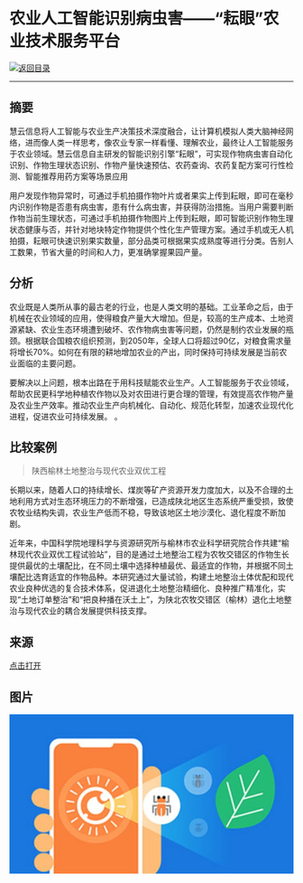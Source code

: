 # 农业人工智能识别病虫害——“耘眼”农业技术服务平台

[![返回目录](http://img.shields.io/badge/点击-返回目录-875A7B.svg?style=flat&colorA=8F8F8F)](/)

----------

## 摘要

慧云信息将人工智能与农业生产决策技术深度融合，让计算机模拟人类大脑神经网络，进而像人类一样思考，像农业专家一样看懂、理解农业，最终让人工智能服务于农业领域。慧云信息自主研发的智能识别引擎“耘眼”，可实现作物病虫害自动化识别、作物生理状态识别、作物产量快速预估、农药查询、农药复配方案可行性检测、智能推荐用药方案等场景应用

用户发现作物异常时，可通过手机拍摄作物叶片或者果实上传到耘眼，即可在毫秒内识别作物是否患有病虫害，患有什么病虫害，并获得防治措施。当用户需要判断作物当前生理状态，可通过手机拍摄作物图片上传到耘眼，即可智能识别作物生理状态健康与否，并针对地块特定作物提供个性化生产管理方案。通过手机或无人机拍摄，耘眼可快速识别果实数量，部分品类可根据果实成熟度等进行分类。告别人工数果，节省大量的时间和人力，更准确掌握果园产量。

## 分析

农业既是人类所从事的最古老的行业，也是人类文明的基础。工业革命之后，由于机械在农业领域的应用，使得粮食产量大大增加。但是，较高的生产成本、土地资源紧缺、农业生态环境遭到破坏、农作物病虫害等问题，仍然是制约农业发展的瓶颈。根据联合国粮农组织预测，到2050年，全球人口将超过90亿，对粮食需求量将增长70%。如何在有限的耕地增加农业的产出，同时保持可持续发展是当前农业面临的主要问题。

要解决以上问题，根本出路在于用科技赋能农业生产。人工智能服务于农业领域，帮助农民更科学地种植农作物以及对农田进行更合理的管理，有效提高农作物产量及农业生产效率。推动农业生产向机械化、自动化、规范化转型，加速农业现代化进程，促进农业可持续发展。
。

## 比较案例

> 陕西榆林土地整治与现代农业双优工程

长期以来，随着人口的持续增长、煤炭等矿产资源开发力度加大，以及不合理的土地利用方式对生态环境压力的不断增强，已造成陕北地区生态系统严重受损，致使农牧业结构失调，农业生产低而不稳，导致该地区土地沙漠化、退化程度不断加剧。

近年来，中国科学院地理科学与资源研究所与榆林市农业科学研究院合作共建“榆林现代农业双优工程试验站”，目的是通过土地整治工程为农牧交错区的作物生长提供最优的土壤配比，在不同土壤中选择种植最优、最适宜的作物，并根据不同土壤配比选育适宜的作物品种。本研究通过大量试验，构建土地整治土体优配和现代农业良种优选的复合技术体系，促进退化土地整治精细化、良种推广精准化，实现“土地订单整治”和“把良种播在沃土上”，为陕北农牧交错区（榆林）退化土地整治与现代农业的耦合发展提供科技支撑。



## 来源

<a href="http://www.tcloudit.com/Html/yunyan.html/?nyrgzn&b_scene_zt=1&bd_vid=9374839161252447281" target="_blank">点击打开</a>

## 图片

![图片](1.1.jpg)


